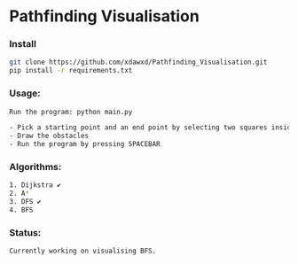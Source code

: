 # Pathfinding Visualisation

### Install

```bash
git clone https://github.com/xdawxd/Pathfinding_Visualisation.git
pip install -r requirements.txt
```

### Usage:

```bash
Run the program: python main.py

- Pick a starting point and an end point by selecting two squares inside the grid
- Draw the obstacles
- Run the program by pressing SPACEBAR
```

### Algorithms:

```bash
1. Dijkstra ✔
2. A*
3. DFS ✔
4. BFS
```

### Status:

```bash
Currently working on visualising BFS.
```
